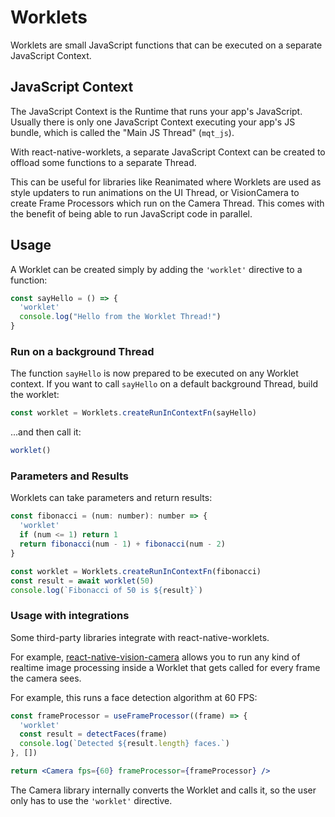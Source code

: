 # Worklets

Worklets are small JavaScript functions that can be executed on a separate JavaScript Context.

## JavaScript Context

The JavaScript Context is the Runtime that runs your app's JavaScript. Usually there is only one JavaScript Context executing your app's JS bundle, which is called the "Main JS Thread" (`mqt_js`).

With react-native-worklets, a separate JavaScript Context can be created to offload some functions to a separate Thread.

This can be useful for libraries like Reanimated where Worklets are used as style updaters to run animations on the UI Thread, or VisionCamera to create Frame Processors which run on the Camera Thread. This comes with the benefit of being able to run JavaScript code in parallel.

## Usage

A Worklet can be created simply by adding the `'worklet'` directive to a function:

```js
const sayHello = () => {
  'worklet'
  console.log("Hello from the Worklet Thread!")
}
```

### Run on a background Thread

The function `sayHello` is now prepared to be executed on any Worklet context.
If you want to call `sayHello` on a default background Thread, build the worklet:

```js
const worklet = Worklets.createRunInContextFn(sayHello)
```

...and then call it:

```js
worklet()
```

### Parameters and Results

Worklets can take parameters and return results:

```js
const fibonacci = (num: number): number => {
  'worklet'
  if (num <= 1) return 1
  return fibonacci(num - 1) + fibonacci(num - 2)
}

const worklet = Worklets.createRunInContextFn(fibonacci)
const result = await worklet(50)
console.log(`Fibonacci of 50 is ${result}`)
```

### Usage with integrations

Some third-party libraries integrate with react-native-worklets.

For example, [react-native-vision-camera](https://github.com/mrousavy/react-native-vision-camera) allows you to run any kind of realtime image processing inside a Worklet that gets called for every frame the camera sees.

For example, this runs a face detection algorithm at 60 FPS:

```jsx
const frameProcessor = useFrameProcessor((frame) => {
  'worklet'
  const result = detectFaces(frame)
  console.log(`Detected ${result.length} faces.`)
}, [])

return <Camera fps={60} frameProcessor={frameProcessor} />
```

The Camera library internally converts the Worklet and calls it, so the user only has to use the `'worklet'` directive.
